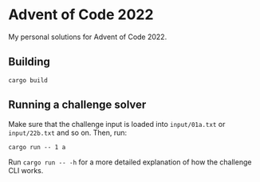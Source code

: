 # Advent of Code 2022

My personal solutions for Advent of Code 2022.

## Building

```shell
cargo build
```

## Running a challenge solver

Make sure that the challenge input is loaded into `input/01a.txt` or `input/22b.txt` and so on.
Then, run:

```shell
cargo run -- 1 a
```

Run `cargo run -- -h` for a more detailed explanation of how the challenge CLI works.
